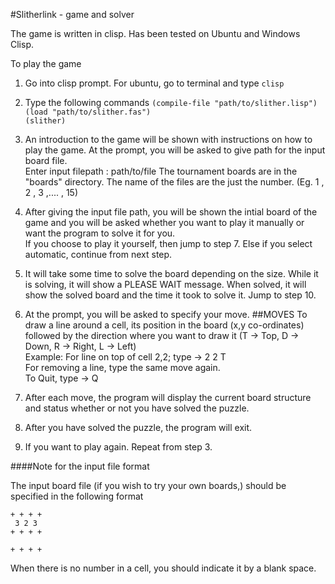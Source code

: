 #Slitherlink - game and solver

The game is written in clisp. Has been tested on Ubuntu and Windows Clisp.

To play the game  
1. Go into clisp prompt. For ubuntu, go to terminal and type `clisp `  
2. Type the following commands
`(compile-file "path/to/slither.lisp")`  
`(load "path/to/slither.fas")`  
`(slither)`  
3. An introduction to the game will be shown with instructions on how to play the game.
   At the prompt, you will be asked to give path for the input board file.  
        Enter input filepath : path/to/file
   The tournament boards are in the "boards" directory.
   The name of the files are the just the number. (Eg. 1 , 2 , 3 ,.... , 15)
4. After giving the input file path, you will be shown the intial board of the 
   game and you will be asked whether you want to play it manually or want the program to solve it for you.  
   If you choose to play it yourself, then jump to step 7.
   Else if you select automatic, continue from next step.
6. It will take some time to solve the board depending on the size.
   While it is solving, it will show a PLEASE WAIT message.
   When solved, it will show the solved board and the time it took to solve it.
   Jump to step 10.
7. At the prompt, you will be asked to specify your move.
  ##MOVES
   To draw a line around a cell, its position in the board (x,y co-ordinates)
   followed by the direction where you want to draw it (T -> Top, D ->  Down, R -> Right, L -> Left)   
   Example: For line on top of cell 2,2; type -> 2 2 T  
   For removing a line, type the same move again.  
   To Quit, type -> Q

8. After each move, the program will display the current board structure and status whether or not you have solved the puzzle.
9. After you have solved the puzzle, the program will exit.
10. If you want to play again. Repeat from step 3.

####Note for the input file format

The input board file (if you wish to try your own boards,) should be specified in the following format

    + + + +
     3 2 3
    + + + +
          
    + + + +

When there is no number in a cell, you should indicate it by a blank space.
